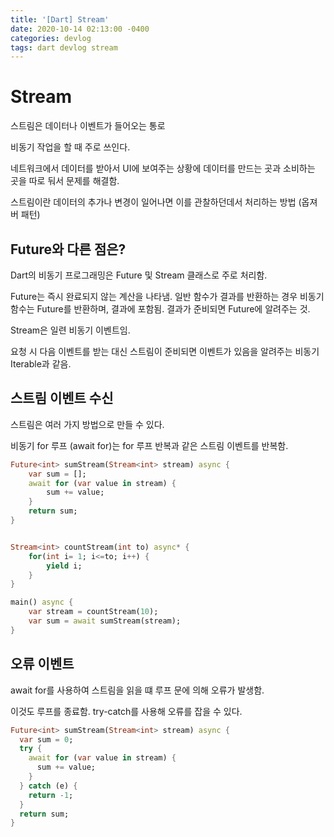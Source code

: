 ```yaml
---
title: '[Dart] Stream'
date: 2020-10-14 02:13:00 -0400
categories: devlog
tags: dart devlog stream
---
```


# Stream

스트림은 데이터나 이벤트가 들어오는 통로

비동기 작업을 할 때 주로 쓰인다.

네트워크에서 데이터를 받아서 UI에 보여주는 상황에 데이터를 만드는 곳과 소비하는 곳을 따로 둬서 문제를 해결함.

스트림이란 데이터의 추가나 변경이 일어나면 이를 관찰하던데서 처리하는 방법 (옵져버 패턴)

## Future와 다른 점은?

Dart의 비동기 프로그래밍은 Future 및 Stream 클래스로 주로 처리함.

Future는 즉시 완료되지 않는 계산을 나타냄.
일반 함수가 결과를 반환하는 경우 비동기 함수는 Future를 반환하며, 결과에 포함됨. 결과가 준비되면 Future에 알려주는 것.

Stream은 일련 비동기 이벤트임.

요청 시 다음 이벤트를 받는 대신 스트림이 준비되면 이벤트가 있음을 알려주는 비동기 Iterable과 같음.

## 스트림 이벤트 수신

스트림은 여러 가지 방법으로 만들 수 있다.

비동기 for 루프 (await for)는 for 루프 반복과 같은 스트림 이벤트를 반복함.

```dart
Future<int> sumStream(Stream<int> stream) async {
    var sum = [];
    await for (var value in stream) {
        sum += value;
    }
    return sum;
}
```

```dart

Stream<int> countStream(int to) async* {
    for(int i= 1; i<=to; i++) {
        yield i;
    }
}
```

```dart
main() async {
    var stream = countStream(10);
    var sum = await sumStream(stream);
}
```

## 오류 이벤트

await for를 사용하여 스트림을 읽을 떄 루프 문에 의해 오류가 발생함.

이것도 루프를 종료함. try-catch를 사용해 오류를 잡을 수 있다.

```dart
Future<int> sumStream(Stream<int> stream) async {
  var sum = 0;
  try {
    await for (var value in stream) {
      sum += value;
    }
  } catch (e) {
    return -1;
  }
  return sum;
}
```